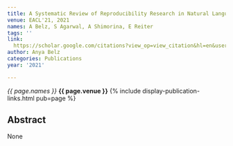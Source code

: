 ```yaml
---
title: A Systematic Review of Reproducibility Research in Natural Language Processing
venue: EACL'21, 2021
names: A Belz, S Agarwal, A Shimorina, E Reiter
tags: ''
link: 
  https://scholar.google.com/citations?view_op=view_citation&hl=en&user=trwwiW4AAAAJ&pagesize=100&sortby=pubdate&citation_for_view=trwwiW4AAAAJ:t6usbXjVLHcC
author: Anya Belz
categories: Publications
year: '2021'

---
```


*{{ page.names }}*
**{{ page.venue }}**
{% include display-publication-links.html pub=page %}
## Abstract

None